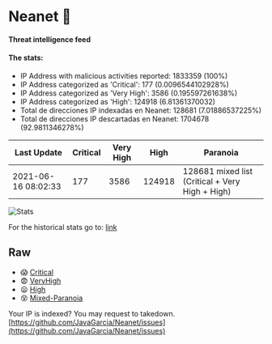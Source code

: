 # Neanet :hocho:
#### Threat intelligence feed
#### The stats:

- IP Address with malicious activities reported: 1833359 (100%)
- IP Address categorized as 'Critical':  177 (0.0096544102928%)
- IP Address categorized as 'Very High':  3586 (0.195597261638%)
- IP Address categorized as 'High':  124918 (6.81361370032)
- Total de direcciones IP indexadas en Neanet:  128681 (7.01886537225%)
- Total de direcciones IP descartadas en Neanet:  1704678 (92.9811346278%)

| Last Update | Critical | Very High | High | Paranoia |
| --- | --- | --- | --- | --- |
| 2021-06-16 08:02:33 | 177 | 3586 | 124918 | 128681 mixed list (Critical + Very High + High)|

![Stats](https://docs.google.com/spreadsheets/d/e/2PACX-1vSnaNMIXVabIpDJjufMlzH7poXnshF3mgd8Is1g9ytUEzVsP5my4Trn8f-xkoLLQ38xpL3HtmUexLo6/pubchart?oid=501124687&format=image)

For the historical stats go to: [link](/stats.csv)
## Raw
- :scream: [Critical](https://raw.githubusercontent.com/JavaGarcia/Neanet/master/blacklists/neanet_critical.txt)
- :fearful: [VeryHigh](https://raw.githubusercontent.com/JavaGarcia/Neanet/master/blacklists/neanet_veryHigh.txtt)
- :frowning: [High](https://raw.githubusercontent.com/JavaGarcia/Neanet/master/blacklists/neanet_high.txt)
- :dizzy_face: [Mixed-Paranoia](https://raw.githubusercontent.com/JavaGarcia/Neanet/master/blacklists/neanet_all.txt)


Your IP is indexed? You may request to takedown. [https://github.com/JavaGarcia/Neanet/issues](https://github.com/JavaGarcia/Neanet/issues)








































































































































































































































































































































































































































































































































































































































































































































































































































































































































































































































































































































































































































































































































































































































































































































































































































































































































































































































































































































































































































































































































































































































































































































































































































































































































































































































































































































































































































































































































































































































































































































































































































































































































































































































































































































































































































































































































































































































































































































































































































































































































































































































































































































































































































































































































































































































































































































































































































































































































































































































































































































































































































































































































































































































































































































































































































































































































































































































































































































































































































































































































































































































































































































































































































































































































































































































































































































































































































































































































































































































































































































































































































